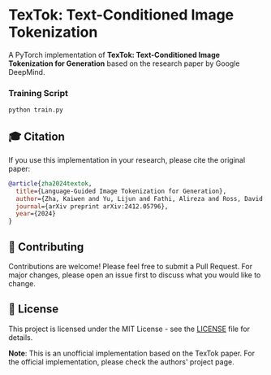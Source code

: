 # TexTok: Text-Conditioned Image Tokenization

A PyTorch implementation of **TexTok: Text-Conditioned Image Tokenization for Generation** based on the research paper by Google DeepMind.


### Training Script

```bash
python train.py
```


## 🎓 Citation

If you use this implementation in your research, please cite the original paper:

```bibtex
@article{zha2024textok,
  title={Language-Guided Image Tokenization for Generation},
  author={Zha, Kaiwen and Yu, Lijun and Fathi, Alireza and Ross, David A. and Schmid, Cordelia and Katabi, Dina and Gu, Xiuye},
  journal={arXiv preprint arXiv:2412.05796},
  year={2024}
}
```

## 🤝 Contributing

Contributions are welcome! Please feel free to submit a Pull Request. For major changes, please open an issue first to discuss what you would like to change.

## 📄 License

This project is licensed under the MIT License - see the [LICENSE](LICENSE) file for details.


**Note**: This is an unofficial implementation based on the TexTok paper. For the official implementation, please check the authors' project page.